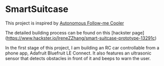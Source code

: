 # SmartSuitcase
This project is inspired by [Autonomous Follow-me Cooler](https://www.hackster.io/hackerhouse/make-an-autonomous-follow-me-cooler-7ca8bc)

The detailed building process can be found on this [hackster page] (https://www.hackster.io/IreneZZhang/smart-suitcase-prototype-13291c)

In the first stage of this project, I am building an RC car controllable from a phone app, Adafruit Bluefruit LE Connect. It also features an ultrasonic sensor that detects obstacles in front of it and beeps to warn the user. 


